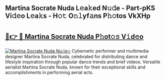 ## Martina Socrate Nuda L𝚎a𝚔ed N𝚞𝚍e - Part-pKS Vi𝚍𝚎o L𝚎a𝚔s - H𝚘𝚝 O𝚗𝚕yf𝚊ns P𝚑𝚘tos VkXHp

# <h2><a href="http://kf407zb.oniu.top/?m=Martina+Socrate+Nuda">🔗👉 🔴 Martina Socrate Nuda P𝚑ot𝚘𝚜 V𝚒d𝚎o</a></h2>

[![Martina Socrate Nuda Nu𝚍e𝚜](https://i.imgur.com/0qMVB7G.gif)](http://kf407zb.oniu.top/?m=Martina+Socrate+Nuda)
Cybernetic performer and multimedia designer Martina Socrate Nuda, celebrated for distributing dance and lifestyle inspiration through popular dance trends and brief videos. Versatile aerialist Martina Socrate Nuda, known for their exceptional skills and accomplishments in performing aerial acts.  
